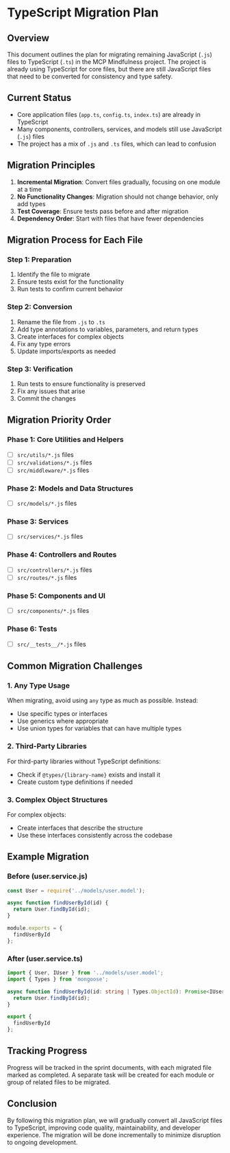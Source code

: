 # TypeScript Migration Plan

## Overview
This document outlines the plan for migrating remaining JavaScript (`.js`) files to TypeScript (`.ts`) in the MCP Mindfulness project. The project is already using TypeScript for core files, but there are still JavaScript files that need to be converted for consistency and type safety.

## Current Status
- Core application files (`app.ts`, `config.ts`, `index.ts`) are already in TypeScript
- Many components, controllers, services, and models still use JavaScript (`.js`) files
- The project has a mix of `.js` and `.ts` files, which can lead to confusion

## Migration Principles
1. **Incremental Migration**: Convert files gradually, focusing on one module at a time
2. **No Functionality Changes**: Migration should not change behavior, only add types
3. **Test Coverage**: Ensure tests pass before and after migration
4. **Dependency Order**: Start with files that have fewer dependencies

## Migration Process for Each File

### Step 1: Preparation
1. Identify the file to migrate
2. Ensure tests exist for the functionality
3. Run tests to confirm current behavior

### Step 2: Conversion
1. Rename the file from `.js` to `.ts`
2. Add type annotations to variables, parameters, and return types
3. Create interfaces for complex objects
4. Fix any type errors
5. Update imports/exports as needed

### Step 3: Verification
1. Run tests to ensure functionality is preserved
2. Fix any issues that arise
3. Commit the changes

## Migration Priority Order

### Phase 1: Core Utilities and Helpers
- [ ] `src/utils/*.js` files
- [ ] `src/validations/*.js` files
- [ ] `src/middleware/*.js` files

### Phase 2: Models and Data Structures
- [ ] `src/models/*.js` files

### Phase 3: Services
- [ ] `src/services/*.js` files

### Phase 4: Controllers and Routes
- [ ] `src/controllers/*.js` files
- [ ] `src/routes/*.js` files

### Phase 5: Components and UI
- [ ] `src/components/*.js` files

### Phase 6: Tests
- [ ] `src/__tests__/*.js` files

## Common Migration Challenges

### 1. Any Type Usage
When migrating, avoid using `any` type as much as possible. Instead:
- Use specific types or interfaces
- Use generics where appropriate
- Use union types for variables that can have multiple types

### 2. Third-Party Libraries
For third-party libraries without TypeScript definitions:
- Check if `@types/{library-name}` exists and install it
- Create custom type definitions if needed

### 3. Complex Object Structures
For complex objects:
- Create interfaces that describe the structure
- Use these interfaces consistently across the codebase

## Example Migration

### Before (user.service.js)
```javascript
const User = require('../models/user.model');

async function findUserById(id) {
  return User.findById(id);
}

module.exports = {
  findUserById
};
```

### After (user.service.ts)
```typescript
import { User, IUser } from '../models/user.model';
import { Types } from 'mongoose';

async function findUserById(id: string | Types.ObjectId): Promise<IUser | null> {
  return User.findById(id);
}

export {
  findUserById
};
```

## Tracking Progress
Progress will be tracked in the sprint documents, with each migrated file marked as completed. A separate task will be created for each module or group of related files to be migrated.

## Conclusion
By following this migration plan, we will gradually convert all JavaScript files to TypeScript, improving code quality, maintainability, and developer experience. The migration will be done incrementally to minimize disruption to ongoing development. 